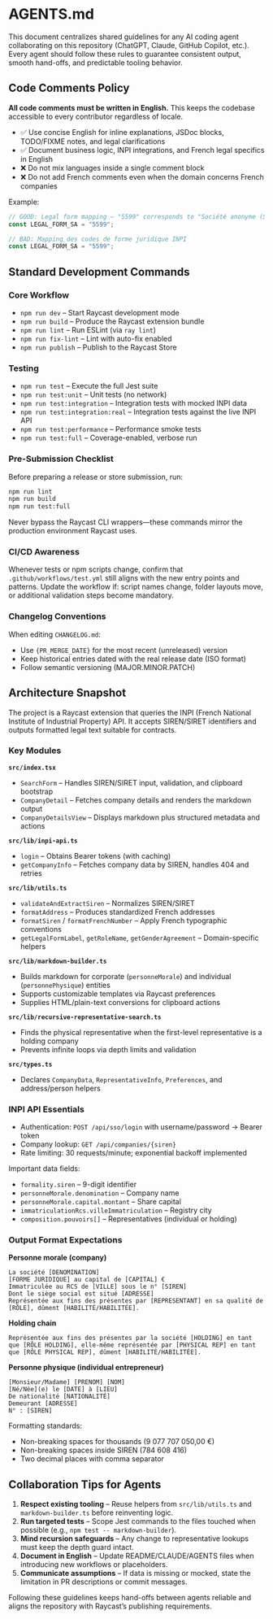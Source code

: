 # AGENTS.md

This document centralizes shared guidelines for any AI coding agent collaborating on this repository (ChatGPT, Claude, GitHub Copilot, etc.). Every agent should follow these rules to guarantee consistent output, smooth hand-offs, and predictable tooling behavior.

## Code Comments Policy

**All code comments must be written in English.** This keeps the codebase accessible to every contributor regardless of locale.

- ✅ Use concise English for inline explanations, JSDoc blocks, TODO/FIXME notes, and legal clarifications
- ✅ Document business logic, INPI integrations, and French legal specifics in English
- ❌ Do not mix languages inside a single comment block
- ❌ Do not add French comments even when the domain concerns French companies

Example:
```ts
// GOOD: Legal form mapping – "5599" corresponds to "Société anonyme (SA)" in French law
const LEGAL_FORM_SA = "5599";

// BAD: Mapping des codes de forme juridique INPI
const LEGAL_FORM_SA = "5599";
```

## Standard Development Commands

### Core Workflow
- `npm run dev` – Start Raycast development mode
- `npm run build` – Produce the Raycast extension bundle
- `npm run lint` – Run ESLint (via `ray lint`)
- `npm run fix-lint` – Lint with auto-fix enabled
- `npm run publish` – Publish to the Raycast Store

### Testing
- `npm run test` – Execute the full Jest suite
- `npm run test:unit` – Unit tests (no network)
- `npm run test:integration` – Integration tests with mocked INPI data
- `npm run test:integration:real` – Integration tests against the live INPI API
- `npm run test:performance` – Performance smoke tests
- `npm run test:full` – Coverage-enabled, verbose run

### Pre-Submission Checklist
Before preparing a release or store submission, run:
```bash
npm run lint
npm run build
npm run test:full
```
Never bypass the Raycast CLI wrappers—these commands mirror the production environment Raycast uses.

### CI/CD Awareness
Whenever tests or npm scripts change, confirm that `.github/workflows/test.yml` still aligns with the new entry points and patterns. Update the workflow if: script names change, folder layouts move, or additional validation steps become mandatory.

### Changelog Conventions
When editing `CHANGELOG.md`:
- Use `{PR_MERGE_DATE}` for the most recent (unreleased) version
- Keep historical entries dated with the real release date (ISO format)
- Follow semantic versioning (MAJOR.MINOR.PATCH)

## Architecture Snapshot

The project is a Raycast extension that queries the INPI (French National Institute of Industrial Property) API. It accepts SIREN/SIRET identifiers and outputs formatted legal text suitable for contracts.

### Key Modules

**`src/index.tsx`**
- `SearchForm` – Handles SIREN/SIRET input, validation, and clipboard bootstrap
- `CompanyDetail` – Fetches company details and renders the markdown output
- `CompanyDetailsView` – Displays markdown plus structured metadata and actions

**`src/lib/inpi-api.ts`**
- `login` – Obtains Bearer tokens (with caching)
- `getCompanyInfo` – Fetches company data by SIREN, handles 404 and retries

**`src/lib/utils.ts`**
- `validateAndExtractSiren` – Normalizes SIREN/SIRET
- `formatAddress` – Produces standardized French addresses
- `formatSiren` / `formatFrenchNumber` – Apply French typographic conventions
- `getLegalFormLabel`, `getRoleName`, `getGenderAgreement` – Domain-specific helpers

**`src/lib/markdown-builder.ts`**
- Builds markdown for corporate (`personneMorale`) and individual (`personnePhysique`) entities
- Supports customizable templates via Raycast preferences
- Supplies HTML/plain-text conversions for clipboard actions

**`src/lib/recursive-representative-search.ts`**
- Finds the physical representative when the first-level representative is a holding company
- Prevents infinite loops via depth limits and validation

**`src/types.ts`**
- Declares `CompanyData`, `RepresentativeInfo`, `Preferences`, and address/person helpers

### INPI API Essentials
- Authentication: `POST /api/sso/login` with username/password → Bearer token
- Company lookup: `GET /api/companies/{siren}`
- Rate limiting: 30 requests/minute; exponential backoff implemented

Important data fields:
- `formality.siren` – 9-digit identifier
- `personneMorale.denomination` – Company name
- `personneMorale.capital.montant` – Share capital
- `immatriculationRcs.villeImmatriculation` – Registry city
- `composition.pouvoirs[]` – Representatives (individual or holding)

### Output Format Expectations

**Personne morale (company)**
```
La société [DENOMINATION]
[FORME JURIDIQUE] au capital de [CAPITAL] €
Immatriculée au RCS de [VILLE] sous le n° [SIREN]
Dont le siège social est situé [ADRESSE]
Représentée aux fins des présentes par [REPRESENTANT] en sa qualité de [RÔLE], dûment [HABILITÉ/HABILITÉE].
```

**Holding chain**
```
Représentée aux fins des présentes par la société [HOLDING] en tant que [RÔLE HOLDING], elle-même représentée par [PHYSICAL REP] en tant que [RÔLE PHYSICAL REP], dûment [HABILITÉ/HABILITÉE].
```

**Personne physique (individual entrepreneur)**
```
[Monsieur/Madame] [PRENOM] [NOM]
[Né/Née](e) le [DATE] à [LIEU]
De nationalité [NATIONALITÉ]
Demeurant [ADRESSE]
N° : [SIREN]
```

Formatting standards:
- Non-breaking spaces for thousands (9 077 707 050,00 €)
- Non-breaking spaces inside SIREN (784 608 416)
- Two decimal places with comma separator

## Collaboration Tips for Agents

1. **Respect existing tooling** – Reuse helpers from `src/lib/utils.ts` and `markdown-builder.ts` before reinventing logic.
2. **Run targeted tests** – Scope Jest commands to the files touched when possible (e.g., `npm test -- markdown-builder`).
3. **Mind recursion safeguards** – Any change to representative lookups must keep the depth guard intact.
4. **Document in English** – Update README/CLAUDE/AGENTS files when introducing new workflows or placeholders.
5. **Communicate assumptions** – If data is missing or mocked, state the limitation in PR descriptions or commit messages.

Following these guidelines keeps hand-offs between agents reliable and aligns the repository with Raycast’s publishing requirements.
